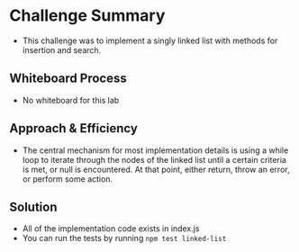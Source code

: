 # Challenge Summary

- This challenge was to implement a singly linked list with methods for insertion and search.

## Whiteboard Process

- No whiteboard for this lab

## Approach & Efficiency

- The central mechanism for most implementation details is using a while loop to iterate through the nodes of the linked list until a certain criteria is met, or null is encountered. At that point, either return, throw an error, or perform some action.

## Solution

- All of the implementation code exists in index.js
- You can run the tests by running `npm test linked-list`
